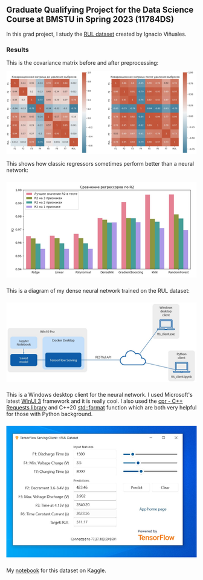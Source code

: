 ## Graduate Qualifying Project for the Data Science Course at BMSTU in Spring 2023 (11784DS)

In this grad project, I study the [RUL dataset](https://github.com/ignavinuales/Battery_RUL_Prediction) created by Ignacio Viñuales.

### Results

This is the covariance matrix before and after preprocessing:

![Covariation matrices](readme-images/cov_matrices.jpg)

This shows how classic regressors sometimes perform better than a neural network:

###

![R2 criterion](readme-images/R2.jpg)

###

This is a diagram of my dense neural network trained on the RUL dataset:

###

![TensorFlow Serving](readme-images/tfs.jpg)

###

This is a Windows desktop client for the neural network. I used Microsoft's latest [WinUI 3](https://learn.microsoft.com/en-us/windows/apps/winui/) framework and it is really cool. I also used the [cpr - C++ Requests library](https://docs.libcpr.org/) and C++20 [std::format](https://en.cppreference.com/w/cpp/utility/format/format) function which are both very helpful for those with Python background.

###

![Screen shot](readme-images/tfs_client.jpg)

###

My [notebook](https://www.kaggle.com/code/peterlarin/data-cleaning-and-regressor-comparison) for this dataset on Kaggle.
